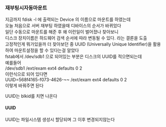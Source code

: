 ### 재부팅시자동마운트
지금까지 fdisk -l 에 출력되는 Device 의 이름으로 마운트를 하였는데  
오늘 처음으로 서버 재부팅 하였을때 디바이스의 순서가 바뀌었다  
일단 수동으로 마운트를 해준 후 왜 이런일이 벌어졌나 찾아보니  
디스크 장치이름은 하드웨어 검색 순서에 따라 변동될 수 있다. 라는 결론을 도출  
고정적인게 뭐가있을까 더 찾아보던 중 UUID (Universally Unique Identifier)을 활용하여 마운트설정을 할 수 있다는걸 알았다  
fstab에서 /dev/sdb1 으로 되어있는 부분은 디스크의 UUID를 적으면되는데  
예를들어  
/dev/sdb1       /ext/exam             ext4    defaults        0       2  
이런식으로 되어 있다면  
UUID=568f4165-f073-4626-~~       /ext/exam             ext4    defaults        0       2  
이렇게 바꿔주면 된다

UUID는 blkid를 치면 나온다  

#### UUID
UUID는 파일시스템 생성시 할당되며 그 이후 변경되지않는다
